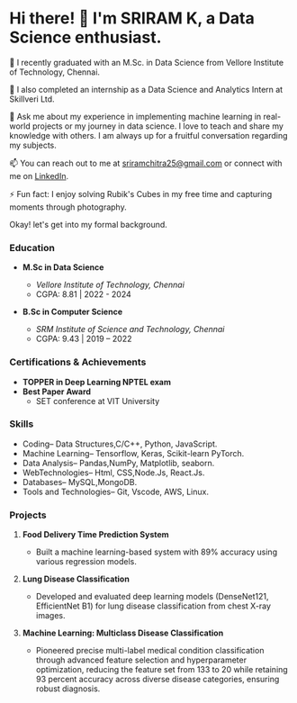 # Hi there! 👋 I'm SRIRAM K, a Data Science enthusiast.

🌱 I recently graduated with an M.Sc. in Data Science from Vellore Institute of Technology, Chennai.

🔭 I also completed an internship as a Data Science and Analytics Intern at Skillveri Ltd.


💬 Ask me about my experience in implementing machine learning in real-world projects or my journey in data science. I love to teach and share my knowledge with others. I am always up for a fruitful conversation regarding my subjects.

📫 You can reach out to me at [sriramchitra25@gmail.com](mailto:sriramchitra25@gmail.com) or connect with me on [LinkedIn](https://www.linkedin.com/in/sriram01/).


⚡ Fun fact: I enjoy solving Rubik's Cubes in my free time and capturing moments through photography.

Okay! let's get into my formal background.

### Education
- **M.Sc in Data Science**
  - *Vellore Institute of Technology, Chennai*
  - CGPA: 8.81 | 2022 - 2024

- **B.Sc in Computer Science**
  - *SRM Institute of Science and Technology, Chennai*
  - CGPA: 9.43 | 2019 – 2022

### Certifications & Achievements
- **TOPPER in Deep Learning NPTEL exam**
- **Best Paper Award**
  - SET conference at VIT University

### Skills
- Coding– Data Structures,C/C++,
 Python, JavaScript.
- Machine Learning– Tensorflow, Keras,
 Scikit-learn PyTorch.
- Data Analysis– Pandas,NumPy,
 Matplotlib, seaborn.
- WebTechnologies– Html, CSS,Node.Js,
 React.Js.
- Databases– MySQL,MongoDB.
- Tools and Technologies– Git, Vscode, AWS, Linux.

### Projects
1. **Food Delivery Time Prediction System**
   - Built a machine learning-based system with 89% accuracy using various regression models.

2. **Lung Disease Classification**
   - Developed and evaluated deep learning models (DenseNet121, EfficientNet B1) for lung disease classification from chest X-ray images.

3. **Machine Learning: Multiclass Disease Classification**
   - Pioneered precise multi-label medical condition classification through advanced feature selection and hyperparameter optimization, reducing the feature set from 133 to 20 while retaining 93 percent accuracy across diverse disease categories, ensuring robust diagnosis.
